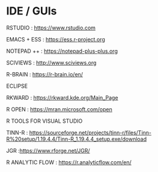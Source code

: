 

# IDE / GUIs

RSTUDIO : https://www.rstudio.com

EMACS + ESS : https://ess.r-project.org 

NOTEPAD ++ : https://notepad-plus-plus.org

SCIVIEWS : http://www.sciviews.org

R-BRAIN : https://r-brain.io/en/

ECLIPSE

RKWARD : https://rkward.kde.org/Main_Page

R OPEN : https://mran.microsoft.com/open

R TOOLS FOR VISUAL STUDIO

TINN-R : https://sourceforge.net/projects/tinn-r/files/Tinn-R%20setup/1.19.4.4/Tinn-R_1.19.4.4_setup.exe/download

JGR :https://www.rforge.net/JGR/

R ANALYTIC  FLOW : https://r.analyticflow.com/en/


